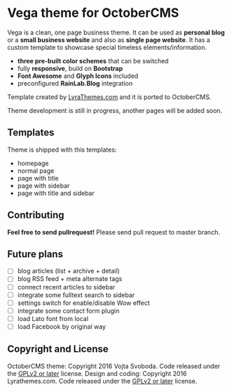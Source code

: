 # Vega theme for OctoberCMS

Vega is a clean, one page business theme. It can be used as **personal blog** or a **small business website** and also 
as **single page website**. It has a custom template to showcase special timeless elements/information.

- **three pre-built color schemes** that can be switched
- fully **responsive**, build on **Bootstrap**
- **Font Awesome** and **Glyph Icons** included
- preconfigured **RainLab.Blog** integration

Template created by [LyraThemes.com](https://www.lyrathemes.com/vega/) and it is ported to OctoberCMS.

Theme development is still in progress, another pages will be added soon.

## Templates

Theme is shipped with this templates:

- homepage
- normal page
- page with title
- page with sidebar
- page with title and sidebar

## Contributing

**Feel free to send pullrequest!** Please send pull request to master branch.

## Future plans

- [ ] blog articles (list + archive + detail)
- [ ] blog RSS feed + meta alternate tags
- [ ] connect recent articles to sidebar
- [ ] integrate some fulltext search to sidebar
- [ ] settings switch for enable/disable Wow effect
- [ ] integrate some contact form plugin
- [ ] load Lato font from local
- [ ] load Facebook by original way

## Copyright and License

OctoberCMS theme: Copyright 2016 Vojta Svoboda. Code released under the [GPLv2 or later](https://www.gnu.org/licenses/gpl.html) license.
Design and coding: Copyright 2016 Lyrathemes.com. Code released under the [GPLv2 or later](https://www.gnu.org/licenses/gpl.html) license.
